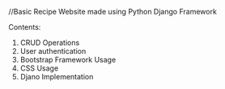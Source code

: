 //Basic Recipe Website made using Python Django Framework

Contents:
1. CRUD Operations
2. User authentication
3. Bootstrap Framework Usage
4. CSS Usage
5. Djano Implementation

